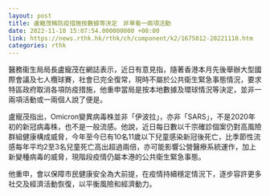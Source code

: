 ```yaml
---
layout: post
title: 盧寵茂稱防疫措施按數據等決定　非單看一兩項活動
date: 2022-11-10 15:07:54.000000000 +08:00
link: https://news.rthk.hk/rthk/ch/component/k2/1675012-20221110.htm
categories: rthk
---
```


醫務衞生局局長盧寵茂在網誌表示，近日有意見指，隨著香港本月先後舉辦大型國際會議及七人欖球賽，社會已完全復常，現時不屬於公共衛生緊急事態情況，要求特區政府取消各項防疫措施，他重申當局是按本地數據及環球情況等決定，並非一兩項活動或一兩個人說了便是。

盧寵茂指出，Omicron變異病毒株並非「伊波拉」，亦非「SARS」，不是2020年初的新冠病毒株，也不是一般流感。他說，近日每日數以千宗確診個案仍對高風險群組健康構成威脅，今年至今已有10名11歲以下兒童感染新冠後死亡，比季節性流感每年平均2至3名兒童死亡高出超過兩倍，亦可能影響公營醫療系統運作，加上新變種病毒的威脅，現階段疫情仍屬本港的公共衛生緊急事態。

他重申，會以保障市民健康安全為大前提，在疫情持續穩定情況下，逐步容許更多社交及經濟活動恢復，以平衡風險和經濟動力。
